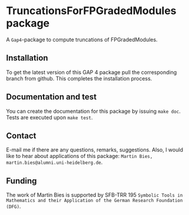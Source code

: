 # TruncationsForFPGradedModules package

A `Gap4`-package to compute truncations of FPGradedModules.


## Installation

To get the latest version of this GAP 4 package pull the corresponding branch from github. This completes the installation process.


## Documentation and test

You can create the documentation for this package by issuing `make doc`. Tests are executed upon `make test`.


## Contact

E-mail me if there are any questions, remarks, suggestions. Also, I would like to hear about applications of this package: `Martin Bies, martin.bies@alumni.uni-heidelberg.de`.


## Funding

The work of Martin Bies is supported by SFB-TRR 195 ``Symbolic Tools in Mathematics and their Application of the German Research Foundation (DFG)``.
